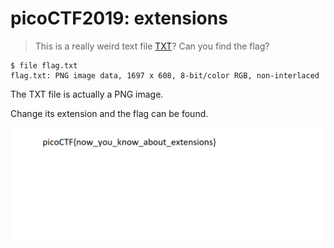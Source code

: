 # picoCTF2019: extensions

> This is a really weird text file [TXT](https://2019shell1.picoctf.com/static/45886ed4b6d5d1dc74c4944fcf4b4041/flag.txt)? Can you find the flag?



```shell
$ file flag.txt
flag.txt: PNG image data, 1697 x 608, 8-bit/color RGB, non-interlaced
```

The TXT file is actually a PNG image.

Change its extension and the flag can be found.

![flag](https://github.com/mhsuab/CTF/blob/master/forensics/picoCTF2019/extensions/flag.png)